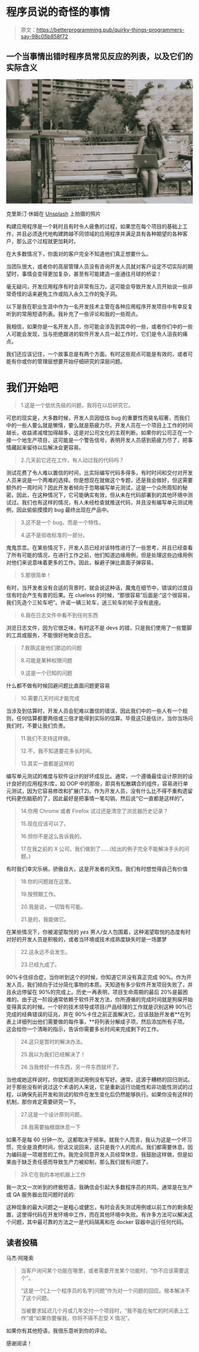 # 程序员说的奇怪的事情

> 原文：<https://betterprogramming.pub/quirky-things-programmers-say-98c05b858f72>

## 一个当事情出错时程序员常见反应的列表，以及它们的实际含义

![](img/05d832d6e334477a5a8e6bf1c5783fd0.png)

克里斯汀·休姆在 [Unsplash](https://unsplash.com/s/photos/laptop-bench?utm_source=unsplash&utm_medium=referral&utm_content=creditCopyText) 上拍摄的照片

构建应用程序是一个耗时且有时令人疲惫的过程，如果您在每个项目的基础上工作，并且必须迭代地构建跨越不同领域的应用程序并满足具有各种期望的各种客户，那么这个过程就更加耗时。

在大多数情况下，你面对的客户完全不知道他们真正想要什么。

当团队很大，或者你的高层管理人员没有咨询开发人员就对客户设定不切实际的期望时，事情会变得更加复杂，甚至有可能建造一座通往月球的桥梁！

毫无疑问，开发应用程序有时会非常有压力，这可能会导致开发人员开始说一些非常奇怪的话来避免工作或陷入永久工作的兔子洞。

以下是我在职业生涯中作为一名开发技术主管在各种应用程序开发项目中有幸反复听到的常用短语列表。我补充了一些评论和我的一些观点。

我相信，如果你是一名开发人员，你可能会涉及到其中的一些，或者你们中的一些人可能会发现，当与拒绝跟进的软件开发人员一起工作时，它们是令人沮丧的痛点。

我们还应该记住，一个故事总是有两个方面。有时这些观点可能是有效的，或者可能有你或你的管理层想要开始仔细研究的深层问题。

# 我们开始吧

> 1.这是一个低优先级的问题，我将在以后研究它。

可悲的现实是，大多数时候，开发人员因低估 bug 的重要性而臭名昭著，而我们中的一些人要么就是懒惰，要么就是筋疲力尽。开发人员在一个项目上工作的时间越长，收益递减增加得越多，这是对公司文化的主观判断。如果你的公司正在一个接一个地生产项目，这可能是一个警告信号，表明开发人员感到筋疲力尽了，把事情藏起来留待以后解决会更容易。

> 2.几天前它还在工作，有人动过我的代码吗？

测试花费了令人难以置信的时间，比实际编写代码多得多，有时时间和交付对开发人员来说是一个两难的选择。你是想现在就做这个专题，还是我会做好，但这需要额外的一周时间？因此开发者倾向于忽略编写单元测试，这是一个众所周知的秘密。因此，在这种情况下，它可能确实有效，但从未在代码部署到的其他环境中测试过。我们也有这样的情况，有人未经检查就推送代码，并且没有编写单元测试用例，因此偷偷摸摸的 bug 最终出现在产品中。

> 3.这不是一个 bug，而是一个特性。
> 
> 4.这不是验收标准的一部分。

鬼鬼祟祟。在某些情况下，开发人员已经对该特性进行了一些思考，并且已经查看了所有可能的情况，在进行工作之前，他们知道边缘用例，但是处理这些边缘用例对他们来说意味着更多的工作。因此，躲避子弹比直面子弹容易。

> 5.那很简单！

有时，当开发者没有合适的背景时，就会说这种话，魔鬼在细节中，错误的过度自信有时会产生有害的后果。在 clueless 的时候，“那很容易”后面是:“这个很容易，我们先造个三轮车吧”。许诺一辆三轮车，送三轮车的轮子没有底座。

> 6.我在日志文件中看不到任何东西

浏览日志文件，因为它很乏味，有时这不是 devs 的错，只是我们使用了一些蹩脚的工具或服务，不能很好地聚合日志。

> 7.我猜这是他们那边的问题
> 
> 8.可能是某种权限问题
> 
> 9.这是一个已知的问题

什么都不做有时候回避问题比直面问题更容易

> 10.需要几天时间才能完成

当涉及到估算时，开发人员会犯难以置信的错误，因此我们中的一些人有一个规则，任何估算都要两倍或三倍才能得到实际的估算。毕竟这只是估计。当你当场问我们时，不要让我们负责。

> 11.我们不支持这样做。
> 
> 12.不，我不知道要花多长时间。
> 
> 13.其实一直都是这样的

编写单元测试的难度与软件设计的好坏成反比。通常，一个遵循最佳设计原则的设计良好的应用程序/库，如 OOP 中的那些，即具有松散耦合的组件，容易进行单元测试，因为它容易修改和扩展(T2)。作为开发人员，没有什么比不得不重构遗留代码更伤脑筋的了，因此最好是把事情一笔勾销，然后说“它一直都是这样的”。

> 14.你用 Chrome 或者 Firefox 试过还是清空了浏览器历史记录？
> 
> 15.现在应该可以了。
> 
> 16.但你不是这么告诉我的。
> 
> 17.在我之前的 X 公司，我们做到了……(给出的例子完全不能解决手头的问题。)

有时我们幸灾乐祸，骄傲自大，这是开发者的天性。我们有时想觉得自己有价值

> 18.你的问题就在这里。
> 
> 19.按预期工作。
> 
> 20.我是说，一切皆有可能。
> 
> 21.是的，我能做它。

在某些情况下，你被渴望取悦的 *yes* 男人/女人包围着，这种渴望取悦的态度有时对好的开发人员是积极的，或者当环境或技术成熟度缺失时是一场噩梦

> 22.这永远不会发生。
> 
> 23.已经九成了。

90%卡住综合症，当你听到这个的时候，你知道它并没有真正完成 90%。作为开发人员，我们倾向于过分简化事物的本质。天知道有多少软件开发项目失败了，并且永远停留在 90%的完成上。历史一再表明，项目生命周期的最后 20%是最困难的。由于这一阶段通常依赖于软件开发方法，你所遵循的完成时间就是狗屎开始变得真实的时候。一个好的技术领导或项目/产品经理的工作就是识别这种 90%已完成的经典错误的征兆，并在 90%卡住之前正面解决它。应该鼓励开发者**在列表上详细列出他们需要做的每件事，**将列表分解成子项，然后添加所有子项。这会给你一个清晰的指示，告诉你需要多长时间来完成剩下的工作。

> 24.这只是暂时的解决办法。
> 
> 25.我以为我们已经解决了！
> 
> 26.当我修好一件东西，另一件东西就坏了。

当他或她这样说时，你就知道测试用例没有写好。通常，这源于糟糕的回归测试。对于那些没有听说过这个术语的人来说，它是重新运行功能性和非功能性测试的过程，以确保先前开发和测试的软件在发生变化后仍然能够执行。如果你没有这样的机制，那你肯定需要研究一下。

> 27.这是一个设计原则问题。
> 
> 28.我需要抽根烟休息一下

如果不是每 60 分钟一次。这都取决于频率。就我个人而言，我认为这是一个坏习惯，完全是浪费时间，但话又说回来，这只是我个人的观点。我们都需要休息，因为编码是一项艰苦的工作。我完全同意开发人员经常休息，我鼓励这样做，但是如果由于缺乏责任感而导致生产力被抑制，那么我们就有问题了。

> 29.它在我的本地机器上工作

我一次又一次听到的终极短语，我确信会引起大多数程序员的共鸣，通常是在生产或 QA 服务器出现问题时说的:

这种现象的最大问题之一是粗心或健忘，有时会丢失测试用例或以前工作的剩余配置，这使得代码在开发环境中工作，而在其他环境中失败。有许多方法可以解决这个问题，其中最可靠的方法之一是代码隔离和在 docker 容器中运行任何代码。

## 读者投稿

马杰·阿隆索

> 当客户询问某个功能在哪里，或者需要开发某个功能时，“你不应该需要这个”。
> 
> “这是一个[上一个程序员的名字]问题”作为对一个问题的回应。根本解决不了这个问题。
> 
> 当被要求延迟几个月或几年交付一个项目时，“我不能在匆忙的时间表上工作”或“如果你要催我，你将不得不忍受 X 情况”。

如果你有其他短语，我很乐意听到你的评论。

感谢阅读！